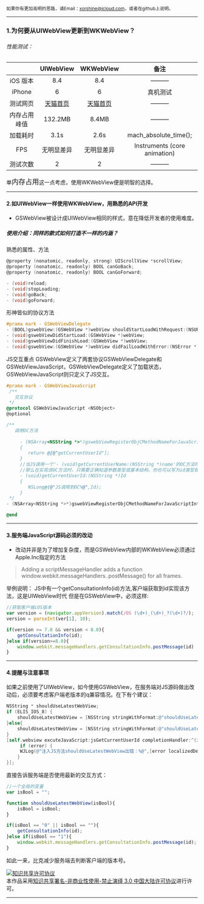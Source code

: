 <small>如果你有更加高明的思路，请Email：xorshine@icloud.com，或者在github上说明。
</small>
***
### 1.为何要从UIWebView更新到WKWebView？
######  性能测试：
|           	  | UIWebView              | WKWebView                 |    备注               |
|:---------------:|:----------------------:|:-------------------------:|:--------------------:|
| iOS 版本     	  | 8.4                    | 8.4                       |        ———           |
| iPhone     	  | 6                      |   6                       |       真机测试         |
| 测试网页         |[天猫首页](http://www.tmall.com)|[天猫首页](http://www.tmall.com) |———|
| 内存占用峰值      | 132.2MB                |    8.4MB                  |———|
| 加载耗时	 	  | 3.1s                   |    2.6s                   |  mach_absolute_time(); |
| FPS	 		  | 无明显差异            |    无明显差异               |  Instruments (core animation) |
| 测试次数	 	  | 2                      |    2                      |———|

单<font size=4>内存占用</font>这一点考虑，使用WKWebView便是明智的选择。
***
#### 2.如UIWebView一样使用WKWebView，用熟悉的API开发
* GSWebView被设计成UIWebView相同的样式，意在降低开发者的使用难度。
##### 使用介绍：同样的款式如何打造不一样的内涵？
 
熟悉的属性、方法
```objective-c
@property (nonatomic, readonly, strong) UIScrollView *scrollView;
@property (nonatomic, readonly) BOOL canGoBack;
@property (nonatomic, readonly) BOOL canGoForward; 

- (void)reload;
- (void)stopLoading;
- (void)goBack;
- (void)goForward;
```

形神皆似的协议方法
```objective-c
#prama mark - GSWebViewDelegate
- (BOOL)gswebView:(GSWebView *)webView shouldStartLoadWithRequest:(NSURLRequest *)request navigationType:(GSWebViewNavigationType)navigationType;
- (void)gswebViewDidStartLoad:(GSWebView *)webView;
- (void)gswebViewDidFinishLoad:(GSWebView *)webView;
- (void)gswebView:(GSWebView *)webView didFailLoadWithError:(NSError *)error;  
```

JS交互重点
GSWebView定义了两套协议GSWebViewDelegate和GSWebViewJavaScript，GSWebViewDelegate定义了加载状态，GSWebViewJavaScript则只定义了JS交互。
```objective-c
#prama mark - GSWebViewJavaScript
 /**
   交互协议
 */
@protocol GSWebViewJavaScript <NSObject>
@optional

/**
   调用OC方法
 	
     - (NSArray<NSString *>*)gswebViewRegisterObjCMethodNameForJavaScriptInteraction
     {
        return @[@"getCurrentUserId"];
     }
     //当JS调用一个'- (void)getCurrentUserName:(NSString *)name'的OC方法时，参数name由JS传来，
     //那么在实现该OC方法时，只需要正确知道参数类型或基本结构，你也可以写为id类型做普适，在方法内部做转换。
     - (void)getCurrentUserId:(NSString *)Id
     {
        NSLong@(@"JS调用到OC%@",Id);
     }
 */
- (NSArray<NSString *>*)gswebViewRegisterObjCMethodNameForJavaScriptInteraction;

@end
```
* * *
#### 3.服务端JavaScript源码必须的改动
* 改动并非是为了增加复杂度，而是GSWebView内部的WKWebView必须通过Apple.Inc指定的方法  

> Adding a scriptMessageHandler adds a function window.webkit.messageHandlers.<name>.postMessage(<messageBody>) for all frames.

举例说明：
JS中有一个getConsultationInfo(id)方法,客户端获取到id实现该方法，这是UIWebView时代
但是在GSWebView中，必须这样:
```javascript
//获取客户端iOS版本
var version = (navigator.appVersion).match(/OS (\d+)_(\d+)_?(\d+)?/);  
version = parseInt(ver[1], 10);  

if(version >= 7.0 && version < 8.0){
	getConsultationInfo(id);
}else if(version>=8.0){
	window.webkit.messageHandlers.getConsultationInfo.postMessage(id)
} 
```
* * * 
#### 4.提醒与注意事项
如果之前使用了UIWebView，如今使用GSWebView，在服务端对JS源码做出改动后，必须要考虑客户端老版本的q兼容情况。在下有个建议：
```objective-c
NSString * shouldUseLatestWebView;
if (ELIS_IOS_8) {
    shouldUseLatestWebView = [NSString stringWithFormat:@"shouldUseLatestWebView('%@')", @"1"];
}else{
    shouldUseLatestWebView = [NSString stringWithFormat:@"shouldUseLatestWebView('%@')", @"0"];
} 
[self.webview excuteJavaScript:jsGetCurrentUserId completionHandler:^(id  _Nonnull params, NSError * _Nonnull error) {
     if (error) {
   	 WJLog(@"注入JS方法shouldUseLatestWebView出错：%@",[error localizedDescription]);
    }
}];
```
直接告诉服务端是否使用最新的交互方式：
```javascript
//一个全局的变量
var isBool = "";

function shouldUseLatestWebView(isBool){ 
	isBool = isBool;
}

if(isBool == "0" || isBool == ""){ 
	getConsultationInfo(id); 
}else if(isBool == "1"){ 
 	window.webkit.messageHandlers.getConsultationInfo.postMessage(id);
} 
```
如此一来，比克减少服务端去判断客户端的版本号。

<a rel="license" href="http://creativecommons.org/licenses/by-nc-nd/3.0/cn/"><img alt="知识共享许可协议" style="border-width:0" src="https://i.creativecommons.org/l/by-nc-nd/3.0/cn/88x31.png" /></a><br />本作品采用<a rel="license" href="http://creativecommons.org/licenses/by-nc-nd/3.0/cn/">知识共享署名-非商业性使用-禁止演绎 3.0 中国大陆许可协议</a>进行许可。
* * *
